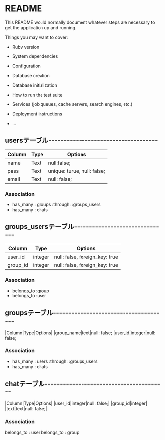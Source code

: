 # README

This README would normally document whatever steps are necessary to get the
application up and running.

Things you may want to cover:

* Ruby version

* System dependencies

* Configuration

* Database creation

* Database initialization

* How to run the test suite

* Services (job queues, cache servers, search engines, etc.)

* Deployment instructions

* ...

## usersテーブル------------------------------------
|Column|Type|Options|
|------|----|-------|
|name|Text|null:false;|
|pass|Text|unique: turue, null: false;|
|email|Text|null: false;|
### Association
- has_many : groups :through: :groups_users
- has_many : chats

## groups_usersテーブル-------------------------------
|Column|Type|Options|
|------|----|-------|
|user_id|integer|null: false, foreign_key: true|
|group_id|integer|null: false, foreign_key: true|
### Association
- belongs_to :group
- belongs_to :user

## groupsテーブル--------------------------------------
|Column|Type|Options|
|group_name|text|null: false;
|user_id|integer|null: false;
### Association
- has_many : users :through: :groups_users
- has_many : chats

## chatテーブル----------------------------------------
|Column|Type|Options|
|user_id|integer|null: false;|
|group_id|integer|
|text|text|null: false;|
### Association
belongs_to : user
belongs_to : group
